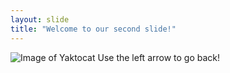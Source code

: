```yaml
---
layout: slide
title: "Welcome to our second slide!"
---
```

![Image of Yaktocat](https://octodex.github.com/images/yaktocat.png)
Use the left arrow to go back!
